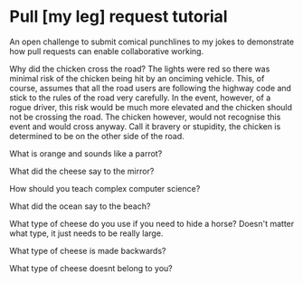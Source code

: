 # Pull [my leg] request tutorial
An open challenge to submit comical punchlines to my jokes to demonstrate how pull requests can enable collaborative working. 

Why did the chicken cross the road? 
The lights were red so there was minimal risk of the chicken being hit by an onciming vehicle. This, of course, assumes that all the road users are following the highway code and stick to the rules of the road very carefully. In the event, however, of a rogue driver, this risk would be much more elevated and the chicken should not be crossing the road. The chicken however, would not recognise this event and would cross anyway. Call it bravery or stupidity, the chicken is determined to be on the other side of the road.

What is orange and sounds like a parrot? 

What did the cheese say to the mirror? 

How should you teach complex computer science? 

What did the ocean say to the beach?

What type of cheese do you use if you need to hide a horse?
Doesn't matter what type, it just needs to be really large.

What type of cheese is made backwards?

What type of cheese doesnt belong to you?
